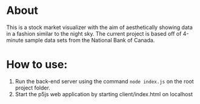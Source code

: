# About
This is a stock market visualizer with the aim of aesthetically showing data in a fashion similar to the night sky. The current project is based off of 4-minute sample data sets from the National Bank of Canada.

# How to use:
1. Run the back-end server using the command `node index.js` on the root project folder.
2. Start the p5js web application by starting client/index.html on localhost